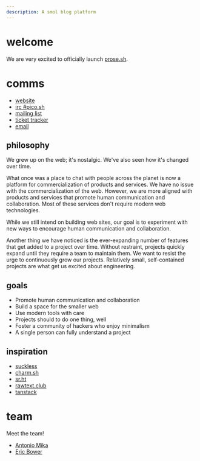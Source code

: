 ```yaml
---
description: A smol blog platform
---
```


# welcome

We are very excited to officially launch [prose.sh](https://prose.sh).

# comms

- [website](https://pico.sh)
- [irc #pico.sh](irc://irc.libera.chat/#pico.sh)
- [mailing list](https://lists.sr.ht/~erock/pico.sh)
- [ticket tracker](https://todo.sr.ht/~erock/pico.sh)
- [email](mailto:hello@pico.sh)

## philosophy

We grew up on the web; it's nostalgic. We've also seen how it's changed over
time.

What once was a place to chat with people across the planet is now a platform
for commercialization of products and services. We have no issue with the
commercialization of the web. However, we are more aligned with products and
services that promote human communication and collaboration. Most of these
services don't require modern web technologies.

While we still intend on building web sites, our goal is to experiment with new
ways to encourage human communication and collaboration.

Another thing we have noticed is the ever-expanding number of features that get
added to a project over time. Without restraint, projects quickly expand until
they require a team to maintain them. We want to resist the urge to continuously grow
our projects. Relatively small, self-contained projects are what get us excited
about engineering.

## goals

- Promote human communication and collaboration
- Build a space for the smaller web
- Use modern tools with care
- Projects should to do one thing, well
- Foster a community of hackers who enjoy minimalism
- A single person can fully understand a project

## inspiration

- [suckless](https://suckless.org)
- [charm.sh](https://charm.sh)
- [sr.ht](https://sr.ht)
- [rawtext.club](https://rawtext.club)
- [tanstack](https://tanstack.com)

# team

Meet the team!

- [Antonio Mika](https://antoniomika.me)
- [Eric Bower](https://erock.io)
